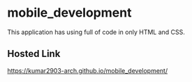 # mobile_development
This application has using full of code in only HTML and CSS. 

## Hosted Link
https://kumar2903-arch.github.io/mobile_development/
